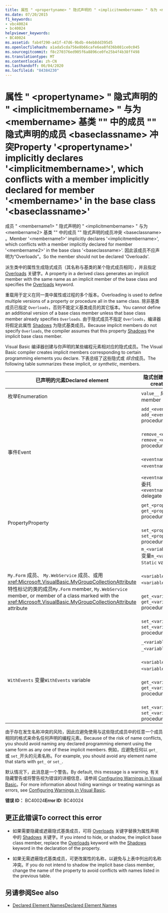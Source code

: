 ```yaml
---
title: 属性 " <propertyname> " 隐式声明的 " <implicitmembername> " 与为 <membername> 基类 "" 中的成员 "" 隐式声明的成员 <baseclassname> 冲突
ms.date: 07/20/2015
f1_keywords:
- vbc40024
- bc40024
helpviewer_keywords:
- BC40024
ms.assetid: fab4f290-a41f-47d6-9bdb-44eb8dd395d5
ms.openlocfilehash: a1ada5cda756e8b66cafe6ea8fd36b081ce0c045
ms.sourcegitcommit: f8c270376ed905f6a8896ce0fe25b4f4b38ff498
ms.translationtype: MT
ms.contentlocale: zh-CN
ms.lasthandoff: 06/04/2020
ms.locfileid: "84384230"
---
```

# <a name="property-propertyname-implicitly-declares-implicitmembername-which-conflicts-with-a-member-implicitly-declared-for-member-membername-in-the-base-class-baseclassname"></a><span data-ttu-id="92fb2-102">属性 " \<propertyname> " 隐式声明的 " \<implicitmembername> " 与为 \<membername> 基类 "" 中的成员 "" 隐式声明的成员 \<baseclassname> 冲突</span><span class="sxs-lookup"><span data-stu-id="92fb2-102">Property '\<propertyname>' implicitly declares '\<implicitmembername>', which conflicts with a member implicitly declared for member '\<membername>' in the base class '\<baseclassname>'</span></span>
<span data-ttu-id="92fb2-103">成员 " \<membername1> " 隐式声明的 " \<implicitmembername> " 与为 \<membername2> 基类 "" 中的成员 "" 隐式声明的成员冲突 \<baseclassname> 。</span><span class="sxs-lookup"><span data-stu-id="92fb2-103">Member '\<membername1>' implicitly declares '\<implicitmembername>', which conflicts with a member implicitly declared for member '\<membername2>' in the base class '\<baseclassname>'.</span></span> <span data-ttu-id="92fb2-104">因此该成员不应声明为“Overloads”。</span><span class="sxs-lookup"><span data-stu-id="92fb2-104">So the member should not be declared 'Overloads'.</span></span>  
  
 <span data-ttu-id="92fb2-105">派生类中的属性生成隐式成员（其名称与基类的某个隐式成员相同），并且指定 [Overloads](../language-reference/modifiers/overloads.md) 关键字。</span><span class="sxs-lookup"><span data-stu-id="92fb2-105">A property in a derived class generates an implicit member with the same name as an implicit member of the base class and specifies the [Overloads](../language-reference/modifiers/overloads.md) keyword.</span></span>  
  
 <span data-ttu-id="92fb2-106">重载用于定义在同一类中属性或过程的多个版本。</span><span class="sxs-lookup"><span data-stu-id="92fb2-106">Overloading is used to define multiple versions of a property or procedure all in the same class.</span></span> <span data-ttu-id="92fb2-107">除非基类成员已指定 `Overloads`，否则不能定义基类成员的其它版本。</span><span class="sxs-lookup"><span data-stu-id="92fb2-107">You cannot define an additional version of a base class member unless that base class member already specifies `Overloads`.</span></span> <span data-ttu-id="92fb2-108">由于隐式成员不指定 `Overloads`，编译器将假定此属性 [Shadows](../language-reference/modifiers/shadows.md) 为隐式基类成员。</span><span class="sxs-lookup"><span data-stu-id="92fb2-108">Because implicit members do not specify `Overloads`, the compiler assumes that this property [Shadows](../language-reference/modifiers/shadows.md) the implicit base class member.</span></span>  
  
 <span data-ttu-id="92fb2-109">Visual Basic 编译器创建与你声明的某些编程元素相对应的隐式成员。</span><span class="sxs-lookup"><span data-stu-id="92fb2-109">The Visual Basic compiler creates implicit members corresponding to certain programming elements you declare.</span></span> <span data-ttu-id="92fb2-110">下表总结了这些隐式或 *综合*成员。</span><span class="sxs-lookup"><span data-stu-id="92fb2-110">The following table summarizes these implicit, or *synthetic*, members.</span></span>  
  
|<span data-ttu-id="92fb2-111">已声明的元素</span><span class="sxs-lookup"><span data-stu-id="92fb2-111">Declared element</span></span>|<span data-ttu-id="92fb2-112">隐式创建的成员</span><span class="sxs-lookup"><span data-stu-id="92fb2-112">Implicitly created members</span></span>|  
|----------------------|--------------------------------|  
|<span data-ttu-id="92fb2-113">枚举</span><span class="sxs-lookup"><span data-stu-id="92fb2-113">Enumeration</span></span>|<span data-ttu-id="92fb2-114">`value__` 成员</span><span class="sxs-lookup"><span data-stu-id="92fb2-114">`value__` member</span></span>|  
|<span data-ttu-id="92fb2-115">事件</span><span class="sxs-lookup"><span data-stu-id="92fb2-115">Event</span></span>|<span data-ttu-id="92fb2-116">`add_<eventname>` 过程</span><span class="sxs-lookup"><span data-stu-id="92fb2-116">`add_<eventname>` procedure</span></span><br /><br /> <span data-ttu-id="92fb2-117">`remove_<eventname>` 过程</span><span class="sxs-lookup"><span data-stu-id="92fb2-117">`remove_<eventname>` procedure</span></span><br /><br /> <span data-ttu-id="92fb2-118">`<eventname>Event` 字段</span><span class="sxs-lookup"><span data-stu-id="92fb2-118">`<eventname>Event` field</span></span><br /><br /> <span data-ttu-id="92fb2-119">`<eventname>EventHandler` 委托</span><span class="sxs-lookup"><span data-stu-id="92fb2-119">`<eventname>EventHandler` delegate</span></span>|  
|<span data-ttu-id="92fb2-120">Property</span><span class="sxs-lookup"><span data-stu-id="92fb2-120">Property</span></span>|<span data-ttu-id="92fb2-121">`get_<propertyname>` 过程</span><span class="sxs-lookup"><span data-stu-id="92fb2-121">`get_<propertyname>` procedure</span></span><br /><br /> <span data-ttu-id="92fb2-122">`set_<propertyname>` 过程</span><span class="sxs-lookup"><span data-stu-id="92fb2-122">`set_<propertyname>` procedure</span></span>|  
|<span data-ttu-id="92fb2-123">`My.Form` 成员、 `My.WebService` 成员、或用 <xref:Microsoft.VisualBasic.MyGroupCollectionAttribute> 特性标记的类的成员</span><span class="sxs-lookup"><span data-stu-id="92fb2-123">`My.Form` member, `My.WebService` member, or member of a class marked with the <xref:Microsoft.VisualBasic.MyGroupCollectionAttribute> attribute</span></span>|<span data-ttu-id="92fb2-124">`m_<variablename>``Static`变量</span><span class="sxs-lookup"><span data-stu-id="92fb2-124">`m_<variablename>` `Static` variable</span></span><br /><br /> <span data-ttu-id="92fb2-125">`<variablename>` 属性</span><span class="sxs-lookup"><span data-stu-id="92fb2-125">`<variablename>` property</span></span><br /><br /> <span data-ttu-id="92fb2-126">`get_<variablename>` 过程</span><span class="sxs-lookup"><span data-stu-id="92fb2-126">`get_<variablename>` procedure</span></span><br /><br /> <span data-ttu-id="92fb2-127">`set_<variablename>` 过程</span><span class="sxs-lookup"><span data-stu-id="92fb2-127">`set_<variablename>` procedure</span></span>|  
|<span data-ttu-id="92fb2-128">`WithEvents` 变量</span><span class="sxs-lookup"><span data-stu-id="92fb2-128">`WithEvents` variable</span></span>|<span data-ttu-id="92fb2-129">`_<variablename>` 变量</span><span class="sxs-lookup"><span data-stu-id="92fb2-129">`_<variablename>` variable</span></span><br /><br /> <span data-ttu-id="92fb2-130">`<variablename>` 属性</span><span class="sxs-lookup"><span data-stu-id="92fb2-130">`<variablename>` property</span></span><br /><br /> <span data-ttu-id="92fb2-131">`get_<variablename>` 过程</span><span class="sxs-lookup"><span data-stu-id="92fb2-131">`get_<variablename>` procedure</span></span><br /><br /> <span data-ttu-id="92fb2-132">`set_<variablename>` 过程</span><span class="sxs-lookup"><span data-stu-id="92fb2-132">`set_<variablename>` procedure</span></span>|  
  
 <span data-ttu-id="92fb2-133">由于存在发生名称冲突的风险，因此应避免使用与这些隐式成员中的任意一个成员相同的格式来命名任何声明的编程元素。</span><span class="sxs-lookup"><span data-stu-id="92fb2-133">Because of the risk of name conflicts, you should avoid naming any declared programming element using the same form as any one of these implicit members.</span></span> <span data-ttu-id="92fb2-134">例如，应避免任何以 `get_` 或 `set_`开头的元素名称。</span><span class="sxs-lookup"><span data-stu-id="92fb2-134">For example, you should avoid any element name that starts with `get_` or `set_`.</span></span>  
  
 <span data-ttu-id="92fb2-135">默认情况下，此消息是一个警告。</span><span class="sxs-lookup"><span data-stu-id="92fb2-135">By default, this message is a warning.</span></span> <span data-ttu-id="92fb2-136">有关隐藏警告或将警告视为错误的详细信息，请参阅 [Configuring Warnings in Visual Basic](/visualstudio/ide/configuring-warnings-in-visual-basic)。</span><span class="sxs-lookup"><span data-stu-id="92fb2-136">For more information about hiding warnings or treating warnings as errors, see [Configuring Warnings in Visual Basic](/visualstudio/ide/configuring-warnings-in-visual-basic).</span></span>  
  
 <span data-ttu-id="92fb2-137">**错误 ID：** BC40024</span><span class="sxs-lookup"><span data-stu-id="92fb2-137">**Error ID:** BC40024</span></span>  
  
## <a name="to-correct-this-error"></a><span data-ttu-id="92fb2-138">更正此错误</span><span class="sxs-lookup"><span data-stu-id="92fb2-138">To correct this error</span></span>  
  
- <span data-ttu-id="92fb2-139">如果需要隐藏或遮蔽隐式基类成员，可将 [Overloads](../language-reference/modifiers/overloads.md) 关键字替换为属性声明中的 [Shadows](../language-reference/modifiers/shadows.md) 关键字。</span><span class="sxs-lookup"><span data-stu-id="92fb2-139">If you intend to hide, or shadow, the implicit base class member, replace the [Overloads](../language-reference/modifiers/overloads.md) keyword with the [Shadows](../language-reference/modifiers/shadows.md) keyword in the declaration of the property.</span></span>  
  
- <span data-ttu-id="92fb2-140">如果无需遮蔽隐式基类成员，可更改属性的名称，以避免与上表中列出的名称冲突。</span><span class="sxs-lookup"><span data-stu-id="92fb2-140">If you do not intend to shadow the implicit base class member, change the name of the property to avoid conflicts with names listed in the previous table.</span></span>  
  
## <a name="see-also"></a><span data-ttu-id="92fb2-141">另请参阅</span><span class="sxs-lookup"><span data-stu-id="92fb2-141">See also</span></span>

- [<span data-ttu-id="92fb2-142">Declared Element Names</span><span class="sxs-lookup"><span data-stu-id="92fb2-142">Declared Element Names</span></span>](../programming-guide/language-features/declared-elements/declared-element-names.md)
